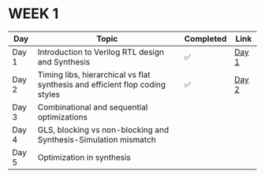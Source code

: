 # WEEK 1

| Day | Topic | Completed | Link |
|-----|-------|-----------|------|
| Day 1 | Introduction to Verilog RTL design and Synthesis | ✅ | [Day 1](https://github.com/SanskarJain1009/RISC_V_Chip/tree/main/week_1/day_1) |
| Day 2 | Timing libs, hierarchical vs flat synthesis and efficient flop coding styles | ✅ | [Day 2](https://github.com/SanskarJain1009/RISC_V_Chip/tree/main/week_1/day_2) |
| Day 3 | Combinational and sequential optimizations |  |  |
| Day 4 | GLS, blocking vs non-blocking and Synthesis-Simulation mismatch |  |  |
| Day 5 | Optimization in synthesis |  |  |




